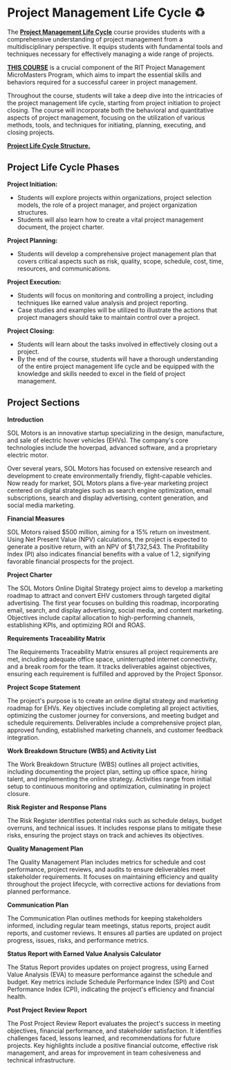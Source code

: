 # Project Management Life Cycle ♻

The [**Project Management Life Cycle**](/Project_Management_Life_Cycle.pdf) course provides students with a comprehensive understanding of project management from a multidisciplinary perspective. It equips students with fundamental tools and techniques necessary for effectively managing a wide range of projects.

[**THIS COURSE**](https://www.edx.org/learn/project-management/rochester-institute-of-technology-project-management-life-cycle) is a crucial component of the RIT Project Management MicroMasters Program, which aims to impart the essential skills and behaviors required for a successful career in project management.

Throughout the course, students will take a deep dive into the intricacies of the project management life cycle, starting from project initiation to project closing. The course will incorporate both the behavioral and quantitative aspects of project management, focusing on the utilization of various methods, tools, and techniques for initiating, planning, executing, and closing projects.

[**Project Life Cycle Structure.**](/img/projectLifeCycle_structure.jpg)

## Project Life Cycle Phases

**Project Initiation:**
- Students will explore projects within organizations, project selection models, the role of a project manager, and project organization structures.
- Students will also learn how to create a vital project management document, the project charter.

**Project Planning:**
- Students will develop a comprehensive project management plan that covers critical aspects such as risk, quality, scope, schedule, cost, time, resources, and communications.

**Project Execution:**
- Students will focus on monitoring and controlling a project, including techniques like earned value analysis and project reporting.
- Case studies and examples will be utilized to illustrate the actions that project managers should take to maintain control over a project.

**Project Closing:**
- Students will learn about the tasks involved in effectively closing out a project.
- By the end of the course, students will have a thorough understanding of the entire project management life cycle and be equipped with the knowledge and skills needed to excel in the field of project management.

## Project Sections

**Introduction**

SOL Motors is an innovative startup specializing in the design, manufacture, and sale of electric hover vehicles (EHVs). The company's core technologies include the hoverpad, advanced software, and a proprietary electric motor. 

Over several years, SOL Motors has focused on extensive research and development to create environmentally friendly, flight-capable vehicles. Now ready for market, SOL Motors plans a five-year marketing project centered on digital strategies such as search engine optimization, email subscriptions, search and display advertising, content generation, and social media marketing.

**Financial Measures**

SOL Motors raised $500 million, aiming for a 15% return on investment. Using Net Present Value (NPV) calculations, the project is expected to generate a positive return, with an NPV of $1,732,543. The Profitability Index (PI) also indicates financial benefits with a value of 1.2, signifying favorable financial prospects for the project.

**Project Charter**

The SOL Motors Online Digital Strategy project aims to develop a marketing roadmap to attract and convert EHV customers through targeted digital advertising. The first year focuses on building this roadmap, incorporating email, search, and display advertising, social media, and content marketing. Objectives include capital allocation to high-performing channels, establishing KPIs, and optimizing ROI and ROAS.

**Requirements Traceability Matrix**

The Requirements Traceability Matrix ensures all project requirements are met, including adequate office space, uninterrupted internet connectivity, and a break room for the team. It tracks deliverables against objectives, ensuring each requirement is fulfilled and approved by the Project Sponsor.

**Project Scope Statement**

The project's purpose is to create an online digital strategy and marketing roadmap for EHVs. Key objectives include completing all project activities, optimizing the customer journey for conversions, and meeting budget and schedule requirements. Deliverables include a comprehensive project plan, approved funding, established marketing channels, and customer feedback integration.

**Work Breakdown Structure (WBS) and Activity List**

The Work Breakdown Structure (WBS) outlines all project activities, including documenting the project plan, setting up office space, hiring talent, and implementing the online strategy. Activities range from initial setup to continuous monitoring and optimization, culminating in project closure.

**Risk Register and Response Plans**

The Risk Register identifies potential risks such as schedule delays, budget overruns, and technical issues. It includes response plans to mitigate these risks, ensuring the project stays on track and achieves its objectives.

**Quality Management Plan**

The Quality Management Plan includes metrics for schedule and cost performance, project reviews, and audits to ensure deliverables meet stakeholder requirements. It focuses on maintaining efficiency and quality throughout the project lifecycle, with corrective actions for deviations from planned performance.

**Communication Plan**

The Communication Plan outlines methods for keeping stakeholders informed, including regular team meetings, status reports, project audit reports, and customer reviews. It ensures all parties are updated on project progress, issues, risks, and performance metrics.

**Status Report with Earned Value Analysis Calculator**

The Status Report provides updates on project progress, using Earned Value Analysis (EVA) to measure performance against the schedule and budget. Key metrics include Schedule Performance Index (SPI) and Cost Performance Index (CPI), indicating the project's efficiency and financial health.

**Post Project Review Report**

The Post Project Review Report evaluates the project's success in meeting objectives, financial performance, and stakeholder satisfaction. It identifies challenges faced, lessons learned, and recommendations for future projects. Key highlights include a positive financial outcome, effective risk management, and areas for improvement in team cohesiveness and technical infrastructure.
